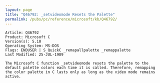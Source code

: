 ```yaml
---
layout: page
title: "Q46792: _setvideomode Resets the Palette"
permalink: /pubs/pc/reference/microsoft/kb/Q46792/
---
```


	Article: Q46792
	Product: Microsoft C
	Version(s): 5.10
	Operating System: MS-DOS
	Flags: ENDUSER | S_QuickC _remapallpalette _remappalette
	Last Modified: 25-JUL-1989
	
	The Microsoft C function _setvideomode resets the palette to the
	default palette colors each time it is called. Therefore, remapping
	the color palette in C lasts only as long as the video mode remains
	active.
